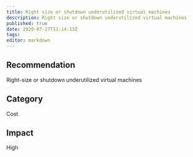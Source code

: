 ```yaml
---
title: Right size or shutdown underutilized virtual machines
description: Right size or shutdown underutilized virtual machines
published: true
date: 2020-07-27T11:14:13Z
tags:
editor: markdown
---
```


## Recommendation
Right-size or shutdown underutilized virtual machines

## Category
Cost

## Impact
High

